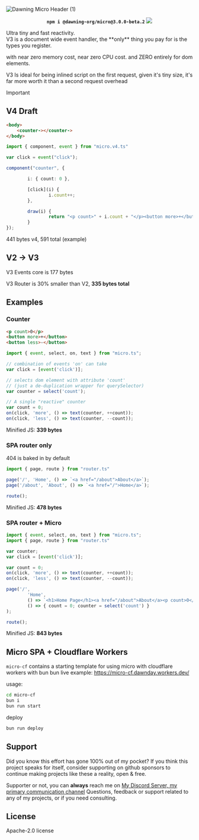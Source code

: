 ![Dawning Micro Header (1)](https://github.com/user-attachments/assets/f5ce7fef-b1d5-4e97-82e6-5791ae55d663)
<div align=center>

  **```npm i @dawning-org/micro@3.0.0-beta.2```**
  <a href="https://www.npmjs.com/package/@dawning-org/micro"><img src="https://img.shields.io/npm/v/@dawning-org/micro"/></a>

</div>
Ultra tiny and fast reactivity. <br>
V3 is a document wide event handler, 
the **only** thing you pay for is the types you register.

with near zero memory cost, near zero CPU cost.
and ZERO entirely for dom elements.

V3 Is ideal for being inlined script on the first request,
given it's tiny size, it's far more worth it than a second request overhead

> [!IMPORTANT]
> ## V4 Draft
```html
<body>
	<counter-></counter->
</body>
```

```ts
import { component, event } from "micro.v4.ts"

var click = event("click");

component("counter", {

        i: { count: 0 },

        [click](i) {
                i.count++;
        },

        draw(i) {
                return "<p count>" + i.count + "</p><button more>+</button><button less>-</button>";
        }
});
```

441 bytes v4, 591 total (example)


## V2 -> V3
V3 Events core is 177 bytes

V3 Router is 30% smaller than V2, **335 bytes total**

## Examples

### Counter

```html
<p count>0</p>
<button more>+</button>
<button less>-</button>
```

```ts
import { event, select, on, text } from "micro.ts";

// combination of events 'on' can take
var click = [event('click')];

// selects dom element with attribute 'count'
// (just a de-duplication wrapper for querySelector)
var counter = select('count');

// A single "reactive" counter
var count = 0;
on(click, 'more', () => text(counter, ++count));
on(click, 'less', () => text(counter, --count));
```

Minified JS: **339 bytes**

### SPA router only
404 is baked in by default
```ts
import { page, route } from "router.ts"

page('/', 'Home', () => `<a href="/about">About</a>`);
page('/about', 'About', () => `<a href="/">Home</a>`);

route();
```
Minified JS: **478 bytes**

### SPA router + Micro
```ts
import { event, select, on, text } from "micro.ts";
import { page, route } from "router.ts"

var counter;
var click = [event('click')];

var count = 0;
on(click, 'more', () => text(counter, ++count));
on(click, 'less', () => text(counter, --count));

page('/',
        'Home',
        () => `<h1>Home Page</h1><a href="/about">About</a><p count>0</p><button more>+</button><button less>-</button>`,
        () => { count = 0; counter = select('count') }
);

route();
```

Minified JS: **843 bytes**

## Micro SPA + Cloudflare Workers
`micro-cf` contains a starting template for using micro with cloudflare workers with bun bun
live example: https://micro-cf.dawnday.workers.dev/

usage:
```sh
cd micro-cf
bun i
bun run start
```

deploy
```sh
bun run deploy
```

## Support
Did you know this effort has gone 100% out of my pocket?
If you think this project speaks for itself, consider supporting on github sponsors to continue making
projects like these a reality, open & free.

Supporter or not, you can **always** reach me on <a href="https://discord.gg/cxRvzUyzG8">My Discord Server, my primary communication channel</a>
Questions, feedback or support related to any of my projects, or if you need consulting.

## License
Apache-2.0 license
